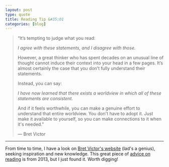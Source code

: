 ```yaml
---
layout: post
type: quote
title: Reading Tip &#35;01
categories: [blog]
---
```


> “It’s tempting to judge what you read:
>
> _I agree with these statements, and I disagree with those._
>
> However, a great thinker who has spent decades on an unusual line of thought cannot induce their context into your head in a few pages. It’s almost certainly the case that you don’t fully understand their statements.
>
> Instead, you can say:
>
> _I have now learned that there exists a worldview in which all of these statements are consistent._
>
> And if it feels worthwhile, you can make a genuine effort to understand that entire worldview. You don't have to adopt it. Just make it available to yourself, so you can make connections to it when it's needed.”
>
> <footer>— Bret Victor</footer>

***

From time to time, I have a look on [Bret Victor's website](http://worrydream.com/) (lad's a genius), seeking inspiration and new knowledge. This great piece of [advice on reading](http://worrydream.com/Links2013/) is from 2013, but I just found it. Worth digging!